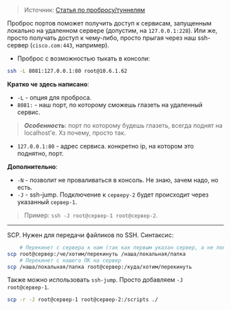 > Источник: [Статья по пробросу/туннелям](https://www.dmosk.ru/miniinstruktions.php?mini=ssh-tunnels&ysclid=m6wqn4qdm0167283651)

Проброс портов поможет получить доступ к сервисам, запущенным локально на удаленном сервере (допустим, на `127.0.0.1:228`). Или же, просто получать доступ к чему-либо, просто прыгая через наш ssh-сервер (`cisco.com:443`, например).
 - Проброс с возможностью тыкать в консоли:
```bash
ssh -L 8081:127.0.0.1:80 root@10.6.1.62
```

__Кратко че здесь написано__: 
 - `-L` - опция для проброса. 
 - `8081:` - наш порт, по которому сможешь глазеть на удаленный сервис.
> ___Особенность___: порт по которому будешь глазеть, всегда поднят на localhost'e. Хз почему, просто так.
 - `127.0.0.1:80` - адрес сервиса. конкретно ip, на котором это поднятно, порт.

__Дополнительно__:
 - `-N` - позволит не проваливаться в консоль. Не знаю, зачем надо, но есть.
 - `-J` - ssh-jump. Подключение к `серверу-2` будет происходит через указанный `сервер-1`.
> Пример: `ssh -J root@сервер-1 root@сервер-2`.

---

SCP. Нужен для передачи файликов по SSH. 
Синтаксис:
```bash
    # Перекинет с сервера к нам (так как первым указан сервер, а не локальная папка)
scp root@сервер:/че/хотим/перекинуть /наша/локальная/папка
    # Перекинет с нашего ПК на сервер
scp /наша/локальная/папка root@сервер:/куда/хотим/перекинуть
```

Также можно использовать `ssh-jump`. Просто добавляем `-J root@сервер-1`.
```bash
scp -r -J root@сервер-1 root@сервер-2:/scripts ./
```
